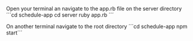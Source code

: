 Open your terminal an navigate to the app.rb file on the server directory
´´´cd schedule-app
cd server
ruby app.rb ´´´

On another terminal navigate to the root directory
´´´cd schedule-app
npm start´´´


